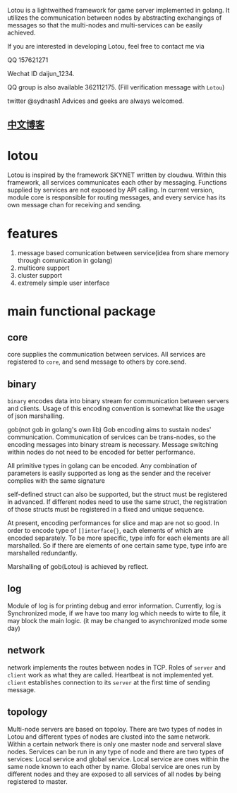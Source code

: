 Lotou is a lightweithed framework for game server implemented in golang.
It utilizes the communication between nodes by abstracting exchangings of messages 
so that the multi-nodes and multi-services can be easily achieved.

If you are interested in developing Lotou, feel free to contact me via 

   QQ 157621271 
   
   Wechat ID daijun_1234. 
   
   QQ group is also available 362112175. (Fill verification message with `Lotou`)
   
   twitter @sydnash1
Advices and geeks are always welcomed. 

[中文博客](http://blog.csdn.net/sydnash/article/details/66033983)
-------------------
# lotou
Lotou is inspired by the framework SKYNET written by cloudwu.
Within this framework, all services communicates each other by messaging. 
Functions supplied by services are not exposed by API calling. 
In current version, module core is responsible for routing messages, 
and every service has its own message chan for receiving and sending. 

# features

1. message based comunication between service(idea from share memory through comunication in golang)
2. multicore support
3. cluster support 
4. extremely simple user interface

# main functional package

## core
core supplies the communication between services. 
All services are registered to `core`, and send message to others by core.send.

## binary

`binary` encodes data into binary stream for communication between servers and clients.
Usage of this encoding convention is somewhat like the usage of json marshalling. 

gob(not gob in golang's own lib)
Gob encoding aims to sustain nodes' communication. 
Communication of services can be trans-nodes, so the encoding messages into binary stream is necessary.
Message switching within nodes do not need to be encoded for better performance. 

All primitive types in golang can be encoded. 
Any combination of parameters is easily supported 
as long as the sender and the receiver complies with the same signature

self-defined struct can also be supported, but the struct must be registered in advanced.
If different nodes need to use the same struct, the registration of those structs must 
be registered in a fixed and unique sequence. 

At present, encoding performances for slice and map are not so good. 
In order to encode type of `[]interface{}`, each elements of which are encoded separately. 
To be more specific, type info for each elements are all marshalled. 
So if there are elements of one certain same type, type info are marshalled redundantly.

Marshalling of gob(Lotou) is achieved by reflect.

## log

Module of log is for printing debug and error information. 
Currently, log is Synchronized mode, if we have too many log which needs to wirte to file, it may block the main logic.
(it may be changed to asynchronized mode some day)

## network
network implements the routes between nodes in TCP. 
Roles of `server` and `client` work as what they are called. 
Heartbeat is not implemented yet. 
`client` establishes connection to its `server` at the first time of sending message. 

## topology
Multi-node servers are based on topoloy. 
There are two types of nodes in Lotou 
and different types of nodes are clusted into the same network.
Within a certain network there is only one master node and serveral slave nodes. 
Services can be run in any type of node and there are two types of services:
Local service and global service. 
Local service are ones within the same node known to each other by name.
Global service are ones run by different nodes
 and they are exposed to all services of all nodes by being registered to master.
 
 
 
 

